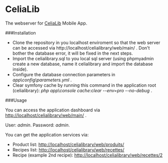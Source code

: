 CeliaLib
=====

The webserver for [CeliaLib](https://github.com/medhoover/celialib) Mobile App.

###Installation

- Clone the repository in you localhost enviroment so that the web server can be accessed via http://localhost/celialibrary/web/main/ . Don't bother the database error, it will be fixed in the next steps.
- Import the celialibrary.sql to you local sql server (using phpmyadmin create a new database, name it celialibrary and import the database inside).
- Configure the database connection parameters in _app\config\parameters.yml_ .
- Clear symfony cache by running this command in the application root (celialibrary): _php app\console cache:clear --env=pro --no-debug_ .

###Usage

You can access the application dashboard via [http://localhost/celialibrary/web/main/](http://localhost/celialibrary/web/recettes/2) .

User: _admin_.
Password: _admin_.

You can get the application services via:
- Product list: [http://localhost/celialibrary/web/produits/](http://localhost/celialibrary/web/produits/)
- Recipes list: [http://localhost/celialibrary/web/recettes/](http://localhost/celialibrary/web/recettes/)
- Recipe (example 2nd recipe): [http://localhost/celialibrary/web/recettes/2](http://localhost/celialibrary/web/recettes/2)
